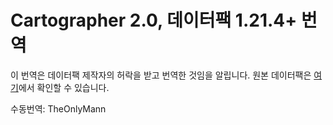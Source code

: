 # Cartographer 2.0, 데이터팩 1.21.4+ 번역

이 번역은 데이터팩 제작자의 허락을 받고 번역한 것임을 알립니다.
원본 데이터팩은 [여기](https://github.com/pearuhdox/Cartographer-2.0)에서 확인할 수 있습니다.

수동번역: TheOnlyMann  
